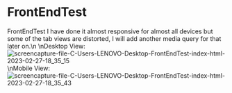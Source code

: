 # FrontEndTest
FrontEndTest
I have done it almost responsive for almost all devices but some of the tab views are distorted, I will add another media query for that later on.\n
\nDesktop View:
![screencapture-file-C-Users-LENOVO-Desktop-FrontEndTest-index-html-2023-02-27-18_35_15](https://user-images.githubusercontent.com/123532079/221571907-51eb1718-43f6-46b0-aef9-a0f2e7730687.png)
\nMobile View:
![screencapture-file-C-Users-LENOVO-Desktop-FrontEndTest-index-html-2023-02-27-18_35_43](https://user-images.githubusercontent.com/123532079/221571966-12196dde-caea-4b9e-a313-774e2aeac68b.png)
